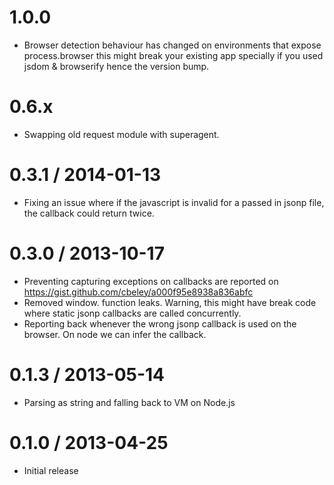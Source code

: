 1.0.0
=================

  * Browser detection behaviour has changed on environments that expose process.browser
    this might break your existing app specially if you used jsdom & browserify
    hence the version bump.

0.6.x
=================

 * Swapping old request module with superagent.

0.3.1 / 2014-01-13
==================
  * Fixing an issue where if the javascript is invalid for a passed in jsonp file, the callback could return twice.

0.3.0 / 2013-10-17
==================

* Preventing capturing exceptions on callbacks are reported on https://gist.github.com/cbeley/a000f95e8938a836abfc
* Removed window. function leaks. Warning, this might have break code where static jsonp callbacks are called concurrently.
* Reporting back whenever the wrong jsonp callback is used on the browser. On node we can infer the callback.

0.1.3 / 2013-05-14
==================

  * Parsing as string and falling back to VM on Node.js


0.1.0 / 2013-04-25
==================

  * Initial release